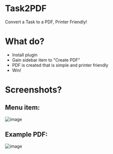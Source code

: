 # Task2PDF

Convert a Task to a PDF, Printer Friendly!

# What do?

* Install plugin
* Gain sidebar item to "Create PDF"
* PDF is created that is simple and printer friendly
* Win!

# Screenshots?

## Menu item:

![image](https://user-images.githubusercontent.com/26339368/46331051-f5fc4980-c5e3-11e8-8d3c-f1d023ee20eb.png)


## Example PDF:

![image](https://user-images.githubusercontent.com/26339368/46361826-9f6f2980-c63c-11e8-9ab9-de9d76e85f2a.png)

